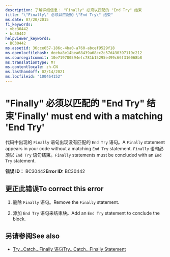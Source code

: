 ```yaml
---
description: 了解详细信息： "Finally" 必须以匹配的 "End Try" 结束
title: "\"Finally\" 必须以匹配的 \"End Try\" 结束"
ms.date: 07/20/2015
f1_keywords:
- vbc30442
- bc30442
helpviewer_keywords:
- BC30442
ms.assetid: 36cce657-186c-4ba0-a760-abcef9529f18
ms.openlocfilehash: deeba8e14bea68439a68cc2c57d430397119c212
ms.sourcegitcommit: 10e719780594efc781b15295e499c66f316068b8
ms.translationtype: MT
ms.contentlocale: zh-CN
ms.lasthandoff: 02/14/2021
ms.locfileid: "100464152"
---
```

# <a name="finally-must-end-with-a-matching-end-try"></a><span data-ttu-id="6856a-103">"Finally" 必须以匹配的 "End Try" 结束</span><span class="sxs-lookup"><span data-stu-id="6856a-103">'Finally' must end with a matching 'End Try'</span></span>

<span data-ttu-id="6856a-104">代码中出现的 `Finally` 语句出现没有匹配的 `End Try` 语句。</span><span class="sxs-lookup"><span data-stu-id="6856a-104">A `Finally` statement appears in your code without a matching `End Try` statement.</span></span> <span data-ttu-id="6856a-105">`Finally` 语句必须以 `End Try` 语句结束。</span><span class="sxs-lookup"><span data-stu-id="6856a-105">`Finally` statements must be concluded with an `End Try` statement.</span></span>  
  
 <span data-ttu-id="6856a-106">**错误 ID：** BC30442</span><span class="sxs-lookup"><span data-stu-id="6856a-106">**Error ID:** BC30442</span></span>  
  
## <a name="to-correct-this-error"></a><span data-ttu-id="6856a-107">更正此错误</span><span class="sxs-lookup"><span data-stu-id="6856a-107">To correct this error</span></span>  
  
1. <span data-ttu-id="6856a-108">删除 `Finally` 语句。</span><span class="sxs-lookup"><span data-stu-id="6856a-108">Remove the `Finally` statement.</span></span>  
  
2. <span data-ttu-id="6856a-109">添加 `End Try` 语句来结束块。</span><span class="sxs-lookup"><span data-stu-id="6856a-109">Add an `End Try` statement to conclude the block.</span></span>  
  
## <a name="see-also"></a><span data-ttu-id="6856a-110">另请参阅</span><span class="sxs-lookup"><span data-stu-id="6856a-110">See also</span></span>

- [<span data-ttu-id="6856a-111">Try...Catch...Finally 语句</span><span class="sxs-lookup"><span data-stu-id="6856a-111">Try...Catch...Finally Statement</span></span>](../language-reference/statements/try-catch-finally-statement.md)
